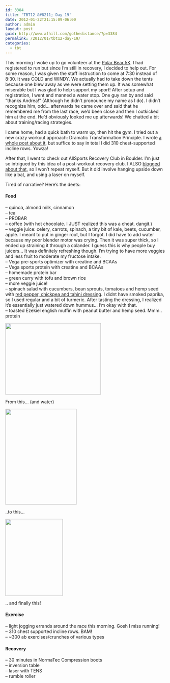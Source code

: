 ```yaml
---
id: 3384
title: 'TBT12 &#8211; Day 19'
date: 2012-01-22T21:15:09-06:00
author: admin
layout: post
guid: http://www.afhill.com/gothedistance/?p=3384
permalink: /2012/01/tbt12-day-19/
categories:
  - tbt
---
```

This morning I woke up to go volunteer at the [Polar Bear 5K](http://www.bkbltd.com/RUNDENVER.htm). I had registered to run but since I&#8217;m still in recovery, I decided to help out. For some reason, I was given the staff instruction to come at 7:30 instead of 8:30. It was COLD and WINDY. We actually had to take down the tents because one blew away as we were setting them up. It was somewhat miserable but I was glad to help support my sport! After setup and registration, I went and manned a water stop. One guy ran by and said &#8220;thanks Andrea!&#8221; (Although he didn&#8217;t pronounce my name as I do). I didn&#8217;t recognize him, odd&#8230; afterwards he came over and said that he remembered me from the last race, we&#8217;d been close and then I outkicked him at the end. He&#8217;d obviously looked me up afterwards! We chatted a bit about training/racing strategies. 

I came home, had a quick bath to warm up, then hit the gym. I tried out a new crazy workout approach: Dramatic Transformation Principle. I wrote [a whole post about it](http://www.afhill.com/gothedistance/2012/01/dramatic-transformation-principle/ "Dramatic Transformation Principle"), but suffice to say in total I did 310 chest-supported incline rows. Yowza! 

After that, I went to check out AllSports Recovery Club in Boulder. I&#8217;m just so intrigued by this idea of a post-workout recovery club. I ALSO [blogged about that](http://www.afhill.com/gothedistance/2012/01/allsports-recovery-club-only-in-boulder/ "AllSports Recovery Club .. only in Boulder"), so I won&#8217;t repeat myself. But it did involve hanging upside down like a bat, and using a laser on myself. 

Tired of narrative? Here&#8217;s the deets:

#### Food

&#8211; quinoa, almond milk, cinnamon  
&#8211; tea  
&#8211; PROBAR  
&#8211; coffee (with hot chocolate. I JUST realized this was a cheat. dangit.)  
&#8211; veggie juice: celery, carrots, spinach, a tiny bit of kale, beets, cucumber, apple. I meant to put in ginger root, but I forgot. I did have to add water because my poor blender motor was crying. Then it was super thick, so I ended up straining it through a colander. I guess this is why people buy juicers&#8230; It was definitely refreshing though. I&#8217;m trying to have more veggies and less fruit to moderate my fructose intake.  
&#8211; Vega pre-sports optimizer with creatine and BCAAs  
&#8211; Vega sports protein with creatine and BCAAs  
&#8211; homemade protein bar  
&#8211; green curry with tofu and brown rice  
&#8211; more veggie juice!  
&#8211; spinach salad with cucumbers, bean sprouts, tomatoes and hemp seed with [red pepper, chickpea and tahini dressing](http://www.choosingraw.com/creamy-red-pepper-chickpea-and-tahini-dressing/). I didnt have smoked paprika, so I used regular and a bit of turmeric. After tasting the dressing, I realized it&#8217;s essentially just watered down hummus&#8230; I&#8217;m okay with that.  
&#8211; toasted Ezekiel english muffin with peanut butter and hemp seed. Mmm.. protein

<div id="attachment_3386" style="width: 310px" class="wp-caption alignnone">
  <a href="http://www.afhill.com/gothedistance/wp-content/uploads/2012/01/20120122-184346.jpg"><img aria-describedby="caption-attachment-3386" src="http://www.afhill.com/gothedistance/wp-content/uploads/2012/01/20120122-184346-300x224.jpg" alt="" title="veggies" width="300" height="224" class="size-medium wp-image-3386" /></a>
  
  <p id="caption-attachment-3386" class="wp-caption-text">
    From this... (and water)
  </p>
</div>

<div id="attachment_3387" style="width: 234px" class="wp-caption alignnone">
  <a href="http://www.afhill.com/gothedistance/wp-content/uploads/2012/01/20120122-184358.jpg"><img aria-describedby="caption-attachment-3387" src="http://www.afhill.com/gothedistance/wp-content/uploads/2012/01/20120122-184358-224x300.jpg" alt="" title="blended" width="224" height="300" class="size-medium wp-image-3387" /></a>
  
  <p id="caption-attachment-3387" class="wp-caption-text">
    ..to this...
  </p>
</div>

<div id="attachment_3394" style="width: 190px" class="wp-caption alignnone">
  <a href="http://www.afhill.com/gothedistance/wp-content/uploads/2012/01/20120122-190350.jpg"><img aria-describedby="caption-attachment-3394" src="http://www.afhill.com/gothedistance/wp-content/uploads/2012/01/20120122-190350.jpg" alt="" title="strained" width="180" height="241" class="size-full wp-image-3394" /></a>
  
  <p id="caption-attachment-3394" class="wp-caption-text">
    .. and finally this!
  </p>
</div>

#### Exercise

&#8211; light jogging errands around the race this morning. Gosh I miss running!  
&#8211; 310 chest supported incline rows. BAM!  
&#8211; ~300 ab exercises/crunches of various types

#### Recovery

&#8211; 30 minutes in NormaTec Compression boots  
&#8211; inversion table  
&#8211; laser with TENS  
&#8211; rumble roller